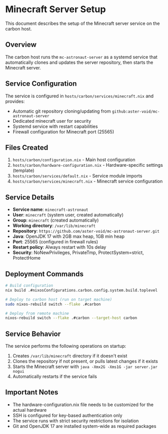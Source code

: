 # Minecraft Server Setup

This document describes the setup of the Minecraft server service on the carbon host.

## Overview

The carbon host runs the `mc-astronaut-server` as a systemd service that automatically clones and updates the server repository, then starts the Minecraft server.

## Service Configuration

The service is configured in `hosts/carbon/services/minecraft.nix` and provides:

- Automatic git repository cloning/updating from `github:aster-void/mc-astronaut-server`
- Dedicated minecraft user for security
- Systemd service with restart capabilities
- Firewall configuration for Minecraft port (25565)

## Files Created

1. `hosts/carbon/configuration.nix` - Main host configuration
2. `hosts/carbon/hardware-configuration.nix` - Hardware-specific settings (template)
3. `hosts/carbon/services/default.nix` - Service module imports
4. `hosts/carbon/services/minecraft.nix` - Minecraft service configuration

## Service Details

- **Service name**: `minecraft-astronaut`
- **User**: `minecraft` (system user, created automatically)
- **Group**: `minecraft` (created automatically)
- **Working directory**: `/var/lib/minecraft`
- **Repository**: `https://github.com/aster-void/mc-astronaut-server.git`
- **Java**: OpenJDK 17 with 2GB max heap, 1GB min heap
- **Port**: 25565 (configured in firewall rules)
- **Restart policy**: Always restart with 10s delay
- **Security**: NoNewPrivileges, PrivateTmp, ProtectSystem=strict, ProtectHome

## Deployment Commands

```bash
# Build configuration
nix build .#nixosConfigurations.carbon.config.system.build.toplevel

# Deploy to carbon host (run on target machine)
sudo nixos-rebuild switch --flake .#carbon

# Deploy from remote machine
nixos-rebuild switch --flake .#carbon --target-host carbon
```

## Service Behavior

The service performs the following operations on startup:
1. Creates `/var/lib/minecraft` directory if it doesn't exist
2. Clones the repository if not present, or pulls latest changes if it exists
3. Starts the Minecraft server with `java -Xmx2G -Xms1G -jar server.jar nogui`
4. Automatically restarts if the service fails

## Important Notes

- The hardware-configuration.nix file needs to be customized for the actual hardware
- SSH is configured for key-based authentication only
- The service runs with strict security restrictions for isolation
- Git and OpenJDK 17 are installed system-wide as required packages
